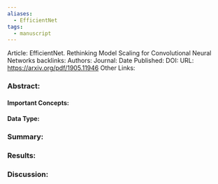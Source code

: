 ```yaml
---
aliases:
  - EfficientNet
tags:
  - manuscript
---
```

Article: EfficientNet. Rethinking Model Scaling for Convolutional Neural Networks
backlinks:
Authors: 
Journal: 
Date Published: 
DOI: 
URL: https://arxiv.org/pdf/1905.11946
Other Links:

### Abstract:



#### Important Concepts:



#### Data Type:


### Summary:



### Results:



### Discussion:
